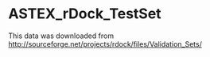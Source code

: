 # ASTEX_rDock_TestSet

This data was downloaded from http://sourceforge.net/projects/rdock/files/Validation_Sets/
